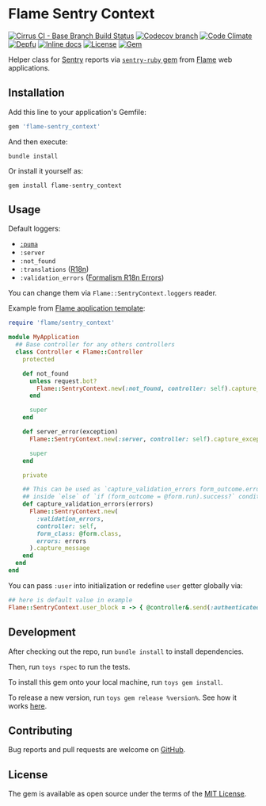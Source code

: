 # Flame Sentry Context

[![Cirrus CI - Base Branch Build Status](https://img.shields.io/cirrus/github/AlexWayfer/flame-sentry_context?style=flat-square)](https://cirrus-ci.com/github/AlexWayfer/flame-sentry_context)
[![Codecov branch](https://img.shields.io/codecov/c/github/AlexWayfer/flame-sentry_context/master.svg?style=flat-square)](https://codecov.io/gh/AlexWayfer/flame-sentry_context)
[![Code Climate](https://img.shields.io/codeclimate/maintainability/AlexWayfer/flame-sentry_context.svg?style=flat-square)](https://codeclimate.com/github/AlexWayfer/flame-sentry_context)
[![Depfu](https://img.shields.io/depfu/AlexWayfer/flame-sentry_context?style=flat-square)](https://depfu.com/repos/github/AlexWayfer/flame-sentry_context)
[![Inline docs](https://inch-ci.org/github/AlexWayfer/flame-sentry_context.svg?branch=master)](https://inch-ci.org/github/AlexWayfer/flame-sentry_context)
[![License](https://img.shields.io/github/license/AlexWayfer/flame-sentry_context.svg?style=flat-square)](https://github.com/AlexWayfer/flame-sentry_context/blob/master/LICENSE.txt)
[![Gem](https://img.shields.io/gem/v/flame-sentry_context.svg?style=flat-square)](https://rubygems.org/gems/flame-sentry_context)

Helper class for [Sentry](https://sentry.io/) reports
via [`sentry-ruby` gem](https://rubygems.org/gems/sentry-ruby)
from [Flame](https://github.com/AlexWayfer/flame) web applications.

## Installation

Add this line to your application's Gemfile:

```ruby
gem 'flame-sentry_context'
```

And then execute:

```shell
bundle install
```

Or install it yourself as:

```shell
gem install flame-sentry_context
```

## Usage

Default loggers:

*   [`:puma`](https://puma.io/)
*   `:server`
*   `:not_found`
*   `:translations` ([R18n](https://github.com/r18n/r18n))
*   `:validation_errors` ([Formalism R18n Errors](https://github.com/AlexWayfer/formalism-r18n_errors))

You can change them via `Flame::SentryContext.loggers` reader.

Example from [Flame application template](https://github.com/AlexWayfer/flame-cli/tree/master/template):

```ruby
require 'flame/sentry_context'

module MyApplication
  ## Base controller for any others controllers
  class Controller < Flame::Controller
    protected

    def not_found
      unless request.bot?
        Flame::SentryContext.new(:not_found, controller: self).capture_message
      end

      super
    end

    def server_error(exception)
      Flame::SentryContext.new(:server, controller: self).capture_exception(exception)

      super
    end

    private

    ## This can be used as `capture_validation_errors form_outcome.errors.translations`
    ## inside `else` of `if (form_outcome = @form.run).success?` condition.
    def capture_validation_errors(errors)
      Flame::SentryContext.new(
        :validation_errors,
        controller: self,
        form_class: @form.class,
        errors: errors
      ).capture_message
    end
  end
end
```

You can pass `:user` into initialization or redefine `user` getter globally via:

```ruby
## here is default value in example
Flame::SentryContext.user_block = -> { @controller&.send(:authenticated)&.account }
```

## Development

After checking out the repo, run `bundle install` to install dependencies.

Then, run `toys rspec` to run the tests.

To install this gem onto your local machine, run `toys gem install`.

To release a new version, run `toys gem release %version%`.
See how it works [here](https://github.com/AlexWayfer/gem_toys#release).

## Contributing

Bug reports and pull requests are welcome on [GitHub](https://github.com/AlexWayfer/flame-sentry_context).

## License

The gem is available as open source under the terms of the
[MIT License](https://opensource.org/licenses/MIT).

